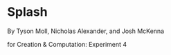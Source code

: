 # Splash

By Tyson Moll, Nicholas Alexander, and Josh McKenna

for Creation & Computation: Experiment 4
